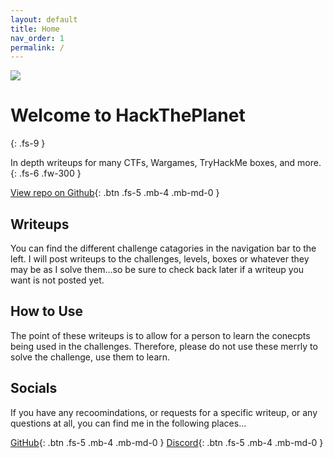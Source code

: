 ```yaml
---
layout: default
title: Home
nav_order: 1
permalink: /
---
```

![](https://i.imgur.com/GedTeTQ.png?4) 

# Welcome to HackThePlanet
{: .fs-9 }

In depth writeups for many CTFs, Wargames, TryHackMe boxes, and more.  
{: .fs-6 .fw-300 }

[View repo on Github](https://github.com/TWinston-66/HackThePlanet){: .btn .fs-5 .mb-4 .mb-md-0 }     
## Writeups
You can find the different challenge catagories in the navigation bar to the left. I will post writeups to the challenges, levels, boxes or whatever they may be as I solve them...so be sure to check back later if a writeup you want is not posted yet. 

## How to Use
The point of these writeups is to allow for a person to learn the conecpts being used in the challenges. Therefore, please do not use these merrly to solve the challenge, use them to learn.

## Socials 
If you have any recoomindations, or requests for a specific writeup, or any questions at all, you can find me in the following places...

[GitHub](https://github.com/TWinston-66){: .btn .fs-5 .mb-4 .mb-md-0 }                   [Discord](https://discord.gg/BpJMKG5aRP){: .btn .fs-5 .mb-4 .mb-md-0 }